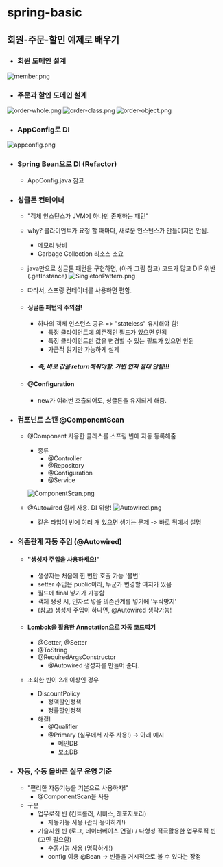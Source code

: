 # spring-basic

## 회원-주문-할인 예제로 배우기
- ### 회원 도메인 설계
![member.png](img/member.png)

- ### 주문과 할인 도메인 설계
![order-whole.png](img/order-whole.png)
![order-class.png](img/order-class.png)
![order-object.png](img/order-object.png)

- ### AppConfig로 DI
![appconfig.png](img/appconfig.png)

- ### Spring Bean으로 DI (Refactor)
  - AppConfig.java 참고

- ### 싱글톤 컨테이너
  - "객체 인스턴스가 JVM에 하나만 존재하는 패턴"
  - why? 클라이언트가 요청 할 때마다, 새로운 인스턴스가 만들어지면 안됨.
    - 메모리 낭비
    - Garbage Collection 리소스 소요
  
  - java만으로 싱글톤 패턴을 구현하면, (아래 그림 참고) 코드가 많고 DIP 위반 (.getInstance) 
  ![SingletonPattern.png](img/SingletonPattern.png)
  - 따라서, 스프링 컨테이너를 사용하면 편함.
  - #### 싱글톤 패턴의 주의점!
    - 하나의 객체 인스턴스 공유 => "stateless" 유지해야 함!
      - 특정 클라이언트에 의존적인 필드가 있으면 안됨
      - 특정 클라이언트만 값을 변경할 수 있는 필드가 있으면 안됨
      - 가급적 읽기만 가능하게 설계
    - ##### 즉, 바로 값을 return해줘야함. 가변 인자 절대 안됨!!!
  - #### @Configuration
    - new가 여러번 호출되어도, 싱글톤을 유지되게 해줌.

- ### 컴포넌트 스캔 @ComponentScan
  - @Component 사용한 클래스를 스프링 빈에 자동 등록해줌
    - 종류
      - @Controller
      - @Repository
      - @Configuration
      - @Service
      
    ![ComponentScan.png](img/ComponentScan.png)
  
  - @Autowired 함께 사용. DI 위함!
  ![Autowired.png](img/Autowired.png)
    - 같은 타입이 빈에 여러 개 있으면 생기는 문제 -> 바로 뒤에서 설명

- ### 의존관계 자동 주입 (@Autowired)
  - #### "생성자 주입을 사용하세요!"
    - 생성자는 처음에 한 번만 호출 가능 '불변'
    - setter 주입은 public이라, 누군가 변경할 여지가 있음
    - 필드에 final 넣기가 가능함
    - 객체 생성 시, 인자로 넣을 의존관계를 넣기에 '누락방지'
    - (참고) 생성자 주입이 하나면, @Autowired 생략가능!
  
  - #### Lombok을 활용한 Annotation으로 자동 코드짜기
    - @Getter, @Setter
    - @ToString
    - @RequiredArgsConstructor
      - @Autowired 생성자를 만들어 준다.
  
  - 조회한 빈이 2개 이상인 경우
    - DiscountPolicy
      - 정액할인정책
      - 정률할인정책
    - 해결!
      - @Qualifier
      - @Primary (실무에서 자주 사용!) -> 아래 예시
        - 메인DB
        - 보조DB 
  
- ### 자동, 수동 올바른 실무 운영 기준
  - "편리한 자동기능을 기본으로 사용하자!"
    - @ComponentScan을 사용
  - 구분
    - 업무로직 빈 (컨트롤러, 서비스, 레포지토리)
      - 자동기능 사용 (관리 용이하게!)
    - 기술지원 빈 (로그, 데이터베이스 연결) / 다형성 적극활용한 업무로직 빈 (고민 필요함)
      - 수동기능 사용 (명확하게!)
      - config 이용 @Bean -> 빈들을 거시적으로 볼 수 있다는 장점
